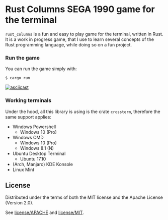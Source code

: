 # Rust Columns SEGA 1990 game for the terminal

`rust_columns` is a fun and easy to play game for the terminal, written in Rust. It is a work in progress game, that I use to learn several concepts of the Rust programming language, while doing so on a fun project.

### Run the game

You can run the game simply with:

```shell
$ cargo run
```

[![asciicast](https://asciinema.org/a/SaKyJdXfD3jKZh67SBC4mrrAe.svg)](https://asciinema.org/a/SaKyJdXfD3jKZh67SBC4mrrAe)

### Working terminals

Under the hood, all this library is using is the crate `crossterm`, therefore the same support applies:

- Windows Powershell
  - Windows 10 (Pro)
- Windows CMD
  - Windows 10 (Pro)
  - Windows 8.1 (N)
- Ubuntu Desktop Terminal
  - Ubuntu 17.10
- (Arch, Manjaro) KDE Konsole
- Linux Mint

## License

Distributed under the terms of both the MIT license and the Apache License (Version 2.0).

See [license/APACHE](license/APACHE) and [license/MIT](license/MIT).
